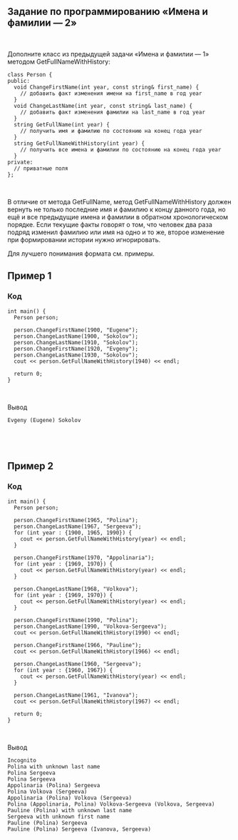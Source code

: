 Задание по программированию «Имена и фамилии — 2»
-------------------------------------------------

 

Дополните класс из предыдущей задачи «Имена и фамилии — 1» методом
GetFullNameWithHistory:

~~~~~~~~~~~~~~~~~~~~~~~~~~~~~~~~~~~~~~~~~~~~~~~~~~~~~~~~~~~~~~~~~~~~~~~~~~~~~~~~
class Person {
public:
  void ChangeFirstName(int year, const string& first_name) {
    // добавить факт изменения имени на first_name в год year
  }
  void ChangeLastName(int year, const string& last_name) {
    // добавить факт изменения фамилии на last_name в год year
  }
  string GetFullName(int year) {
    // получить имя и фамилию по состоянию на конец года year
  }
  string GetFullNameWithHistory(int year) {
    // получить все имена и фамилии по состоянию на конец года year
  }
private:
  // приватные поля
};
~~~~~~~~~~~~~~~~~~~~~~~~~~~~~~~~~~~~~~~~~~~~~~~~~~~~~~~~~~~~~~~~~~~~~~~~~~~~~~~~

 

В отличие от метода GetFullName, метод GetFullNameWithHistory должен вернуть не
только последние имя и фамилию к концу данного года, но ещё и все предыдущие
имена и фамилии в обратном хронологическом порядке. Если текущие факты говорят о
том, что человек два раза подряд изменил фамилию или имя на одно и то же, второе
изменение при формировании истории нужно игнорировать.

Для лучшего понимания формата см. примеры.

Пример 1
--------

### Код

~~~~~~~~~~~~~~~~~~~~~~~~~~~~~~~~~~~~~~~~~~~~~~~~~~~~~~~~~~~~~~~~~~~~~~~~~~~~~~~~
int main() {
  Person person;

  person.ChangeFirstName(1900, "Eugene");
  person.ChangeLastName(1900, "Sokolov");
  person.ChangeLastName(1910, "Sokolov");
  person.ChangeFirstName(1920, "Evgeny");
  person.ChangeLastName(1930, "Sokolov");
  cout << person.GetFullNameWithHistory(1940) << endl;
  
  return 0;
}
~~~~~~~~~~~~~~~~~~~~~~~~~~~~~~~~~~~~~~~~~~~~~~~~~~~~~~~~~~~~~~~~~~~~~~~~~~~~~~~~

 

Вывод

~~~~~~~~~~~~~~~~~~~~~~~~~~~~~~~~~~~~~~~~~~~~~~~~~~~~~~~~~~~~~~~~~~~~~~~~~~~~~~~~
Evgeny (Eugene) Sokolov
~~~~~~~~~~~~~~~~~~~~~~~~~~~~~~~~~~~~~~~~~~~~~~~~~~~~~~~~~~~~~~~~~~~~~~~~~~~~~~~~

 
-

Пример 2
--------

### Код

~~~~~~~~~~~~~~~~~~~~~~~~~~~~~~~~~~~~~~~~~~~~~~~~~~~~~~~~~~~~~~~~~~~~~~~~~~~~~~~~
int main() {
  Person person;
  
  person.ChangeFirstName(1965, "Polina");
  person.ChangeLastName(1967, "Sergeeva");
  for (int year : {1900, 1965, 1990}) {
    cout << person.GetFullNameWithHistory(year) << endl;
  }
  
  person.ChangeFirstName(1970, "Appolinaria");
  for (int year : {1969, 1970}) {
    cout << person.GetFullNameWithHistory(year) << endl;
  }
  
  person.ChangeLastName(1968, "Volkova");
  for (int year : {1969, 1970}) {
    cout << person.GetFullNameWithHistory(year) << endl;
  }
  
  person.ChangeFirstName(1990, "Polina");
  person.ChangeLastName(1990, "Volkova-Sergeeva");
  cout << person.GetFullNameWithHistory(1990) << endl;
  
  person.ChangeFirstName(1966, "Pauline");
  cout << person.GetFullNameWithHistory(1966) << endl;
  
  person.ChangeLastName(1960, "Sergeeva");
  for (int year : {1960, 1967}) {
    cout << person.GetFullNameWithHistory(year) << endl;
  }
  
  person.ChangeLastName(1961, "Ivanova");
  cout << person.GetFullNameWithHistory(1967) << endl;
  
  return 0;
}
~~~~~~~~~~~~~~~~~~~~~~~~~~~~~~~~~~~~~~~~~~~~~~~~~~~~~~~~~~~~~~~~~~~~~~~~~~~~~~~~

 

Вывод

~~~~~~~~~~~~~~~~~~~~~~~~~~~~~~~~~~~~~~~~~~~~~~~~~~~~~~~~~~~~~~~~~~~~~~~~~~~~~~~~
Incognito
Polina with unknown last name
Polina Sergeeva
Polina Sergeeva
Appolinaria (Polina) Sergeeva
Polina Volkova (Sergeeva)
Appolinaria (Polina) Volkova (Sergeeva)
Polina (Appolinaria, Polina) Volkova-Sergeeva (Volkova, Sergeeva)
Pauline (Polina) with unknown last name
Sergeeva with unknown first name
Pauline (Polina) Sergeeva
Pauline (Polina) Sergeeva (Ivanova, Sergeeva)
~~~~~~~~~~~~~~~~~~~~~~~~~~~~~~~~~~~~~~~~~~~~~~~~~~~~~~~~~~~~~~~~~~~~~~~~~~~~~~~~
